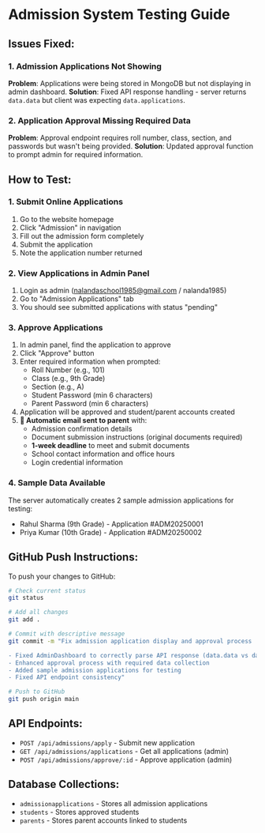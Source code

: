 # Admission System Testing Guide

## Issues Fixed:

### 1. Admission Applications Not Showing
**Problem**: Applications were being stored in MongoDB but not displaying in admin dashboard.
**Solution**: Fixed API response handling - server returns `data.data` but client was expecting `data.applications`.

### 2. Application Approval Missing Required Data
**Problem**: Approval endpoint requires roll number, class, section, and passwords but wasn't being provided.
**Solution**: Updated approval function to prompt admin for required information.

## How to Test:

### 1. Submit Online Applications
1. Go to the website homepage
2. Click "Admission" in navigation
3. Fill out the admission form completely
4. Submit the application
5. Note the application number returned

### 2. View Applications in Admin Panel
1. Login as admin (nalandaschool1985@gmail.com / nalanda1985)
2. Go to "Admission Applications" tab
3. You should see submitted applications with status "pending"

### 3. Approve Applications
1. In admin panel, find the application to approve
2. Click "Approve" button
3. Enter required information when prompted:
   - Roll Number (e.g., 101)
   - Class (e.g., 9th Grade)
   - Section (e.g., A)
   - Student Password (min 6 characters)
   - Parent Password (min 6 characters)
4. Application will be approved and student/parent accounts created
5. **📧 Automatic email sent to parent** with:
   - Admission confirmation details
   - Document submission instructions (original documents required)
   - **1-week deadline** to meet and submit documents
   - School contact information and office hours
   - Login credential information

### 4. Sample Data Available
The server automatically creates 2 sample admission applications for testing:
- Rahul Sharma (9th Grade) - Application #ADM20250001
- Priya Kumar (10th Grade) - Application #ADM20250002

## GitHub Push Instructions:

To push your changes to GitHub:

```bash
# Check current status
git status

# Add all changes
git add .

# Commit with descriptive message
git commit -m "Fix admission application display and approval process

- Fixed AdminDashboard to correctly parse API response (data.data vs data.applications)
- Enhanced approval process with required data collection
- Added sample admission applications for testing
- Fixed API endpoint consistency"

# Push to GitHub
git push origin main
```

## API Endpoints:

- `POST /api/admissions/apply` - Submit new application
- `GET /api/admissions/applications` - Get all applications (admin)
- `POST /api/admissions/approve/:id` - Approve application (admin)

## Database Collections:

- `admissionapplications` - Stores all admission applications
- `students` - Stores approved students
- `parents` - Stores parent accounts linked to students